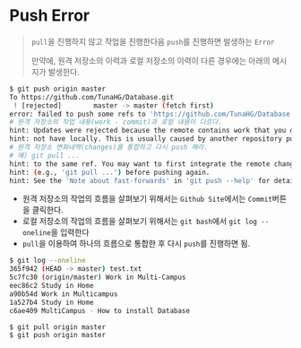 # Push Error

> `pull`을 진행하지 않고 작업을 진행한다음 `push`를 진행하면 발생하는 `Error`
>
> 만약에, 원격 저장소의 이력과 로컬 저장소의 이력이 다른 경우에는 아래의 메시지가 발생한다.

```bash
$ git push origin master
To https://github.com/TunaHG/Database.git
 ! [rejected]        master -> master (fetch first)
error: failed to push some refs to 'https://github.com/TunaHG/Database.git'
# 원격 저장소의 작업 내용(work - commit)과 로컬 내용이 다르다.
hint: Updates were rejected because the remote contains work that you do
hint: not have locally. This is usually caused by another repository pushing
# 원격 저장소 변화내역(changes)를 통합하고 다시 push 해라.
# 예) git pull ...
hint: to the same ref. You may want to first integrate the remote changes
hint: (e.g., 'git pull ...') before pushing again.
hint: See the 'Note about fast-forwards' in 'git push --help' for details.
```

* 원격 저장소의 작업의 흐름을 살펴보기 위해서는 `Github Site`에서는 `Commit`버튼을 클릭한다.
* 로컬 저장소의 작업의 흐름을 살펴보기 위해서는 `git bash`에서 `git log --oneline`을 입력한다
* `pull`을 이용하여 하나의 흐름으로 통합한 후 다시 `push`를 진행하면 됨.

```bash
$ git log --oneline
365f942 (HEAD -> master) test.txt
5c7fc30 (origin/master) Work in Multi-Campus
eec86c2 Study in Home
a90b54d Work in Multicampus
1a527b4 Study in Home
c6ae409 MultiCampus - How to install Database

$ git pull origin master
$ git push origin master
```